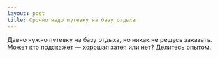 ```yaml
---
layout: post 
title: Срочно надо путевку на базу отдыха 
--- 
```

Давно нужно путевку на базу отдыха, но никак не решусь заказать. Может кто подскажет — хорошая затея или нет? Делитесь опытом.